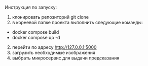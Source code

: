 Инструкция по запуску:
1. клонировать репозиторий git clone 
1. в корневой папке проекта выполнить следующие команды:
 - docker compose build
 - docker compose up -d
2. перейти по адресу http://127.0.0.1:5000
3. загрузить необходимые изображения
4. выбрать микросервис для выдачи предсказания
